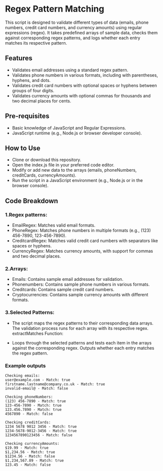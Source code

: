 # Regex Pattern Matching

This script is designed to validate different types of data (emails, phone numbers, credit card numbers, and currency amounts) using regular expressions (regex). It takes predefined arrays of sample data, checks them against corresponding regex patterns, and logs whether each entry matches its respective pattern.

## Features

- Validates email addresses using a standard regex pattern.
- Validates phone numbers in various formats, including with parentheses, hyphens, and dots.
- Validates credit card numbers with optional spaces or hyphens between groups of four digits.
- Validates currency amounts with optional commas for thousands and two decimal places for cents.

## Pre-requisites

- Basic knowledge of JavaScript and Regular Expressions.
- JavaScript runtime (e.g., Node.js or browser developer console).

## How to Use

- Clone or download this repository.
- Open the index.js file in your preferred code editor.
- Modify or add new data to the arrays (emails, phoneNumbers, creditCards, currencyAmounts).
- Run the script in a JavaScript environment (e.g., Node.js or in the browser console).

## Code Breakdown

### 1.Regex patterns:

- EmailRegex: Matches valid email formats.
- PhoneRegex: Matches phone numbers in multiple formats (e.g., (123) 456-7890, 123-456-7890).
- CreditcardRegex: Matches valid credit card numbers with separators like spaces or hyphens.
- CurrencyRegex: Matches currency amounts, with support for commas and two decimal places.

### 2.Arrays:

- Emails: Contains sample email addresses for validation.
- Phonenumbers: Contains sample phone numbers in various formats.
- Creditcards: Contains sample credit card numbers.
- Cryptocurrencies: Contains sample currency amounts with different formats.

### 3.Selected Patterns:

- The script maps the regex patterns to their corresponding data arrays. The validation process runs for each array with its respective regex.
  extractMatches Function:

- Loops through the selected patterns and tests each item in the arrays against the corresponding regex.
  Outputs whether each entry matches the regex pattern.

### Example outputs

```plaintext
Checking emails:
user@example.com - Match: true
firstname.lastname@company.co.uk - Match: true
invalid-email@ - Match: false

Checking phoneNumbers:
(123) 456-7890 - Match: true
123-456-7890 - Match: true
123.456.7890 - Match: true
4567890 - Match: false

Checking creditCards:
1234 5678 9012 3456 - Match: true
1234-5678-9012-3456 - Match: true
1234567890123456 - Match: false

Checking currencyAmounts:
$19.99 - Match: true
$1,234.56 - Match: true
$1234.56 - Match: false
$1,234,567.89 - Match: true
123.45 - Match: false

```
